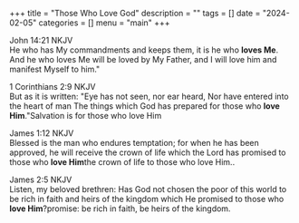 +++
title = "Those Who Love God"
description = ""
tags = []
date = "2024-02-05"
categories = []
menu = "main"
+++



John 14:21 NKJV  
He who has My commandments and keeps them, it is he who <b>loves Me</b>. And he who loves Me will be loved by My Father, and I will love him and manifest Myself to him."


1 Corinthians 2:9 NKJV  
But as it is written: "Eye has not seen, nor ear heard, Nor have entered into the heart of man The things which God has prepared for those who <b>love Him</b>."<label for="love" class="margin-toggle sidenote-number"></label><span class="sidenote">Salvation is for those who love Him</span>


James 1:12 NKJV  
Blessed is the man who endures temptation; for when he has been approved, he will receive the crown of life which the Lord has promised to those who <b>love Him</b><label for="love" class="margin-toggle sidenote-number"></label><span class="sidenote">the crown of life to those who love Him.</span>.


James 2:5 NKJV  
Listen, my beloved brethren: Has God not chosen the poor of this world to be rich in faith and heirs of the kingdom which He promised to those who <b>love Him</b>?<label for="love him" class="margin-toggle sidenote-number"></label><span class="sidenote">promise: be rich in faith, be heirs of the kingdom.</span>


